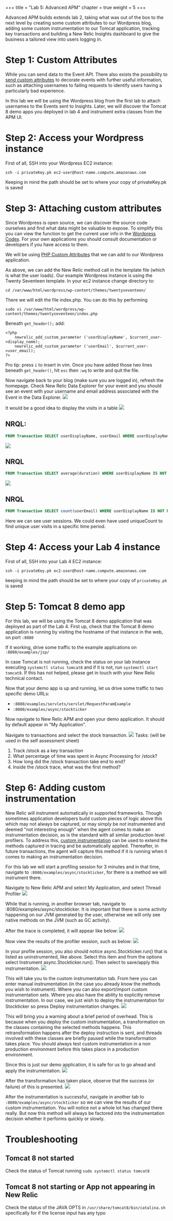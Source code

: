 +++
title = "Lab 5: Advanced APM"
chapter = true
weight = 5
+++

Advanced APM builds extends lab 2, taking what was out of the box to the next level by creating some custom attributes to our Wordpress blog, adding some custom instrumentation to our Tomcat application, tracking key transactions and building a New Relic Insights dashboard to give the business a tailored view into users logging in.

# Step 1: Custom Attributes
While you can send data to the Event API. There also exists the possibility to [send custom attributes](https://docs.newrelic.com/docs/insights/insights-data-sources/custom-data/add-custom-attributes-new-relic-apm-data) to decorate events with further useful information, such as attaching usernames to failing requests to identify users having a particularly bad experience.

In this lab we will be using the Wordpress blog from the first lab to attach usernames to the Events sent to Insights. Later, we will discover the Tomcat 8 demo apps you deployed in lab 4 and instrument extra classes from the APM UI.

# Step 2: Access your Wordpress instance
First of all, SSH into your Wordpress EC2 instance:
```
ssh -i privateKey.pk ec2-user@host-name.compute.amazonaws.com
```
Keeping in mind the path should be set to where your copy of privateKey.pk is saved

# Step 3: Attaching custom attributes
Since Wordpress is open source, we can discover the source code ourselves and find what data might be valuable to expose. To simplify this you can view the function to get the current user info in the [Wordpress Codex](https://codex.wordpress.org/Function_Reference/get_currentuserinfo#Examples). For your own applications you should consult documentation or developers if you have access to them.

We will be using [PHP Custom Attributes](https://docs.newrelic.com/docs/agents/manage-apm-agents/agent-data/collect-custom-attributes#php-att) that we can add to our Wordpress application.

As above, we can add the New Relic method call in the template file (which is what the user loads). Our example Wordpress instance is using the Twenty Seventeen template. In your ec2 instance change directory to:
```
cd /var/www/html/wordpress/wp-content/themes/twentyseventeen/
```

There we will edit the file index.php. You can do this by performing
```
sudo vi /var/www/html/wordpress/wp-content/themes/twentyseventeen/index.php
```

Beneath `get_header();` add:
```
<?php 
    newrelic_add_custom_parameter ('userDisplayName', $current_user->display_name);
    newrelic_add_custom_parameter ('userEmail', $current_user->user_email); 
?>
```
Pro tip: press `i` to insert in vim. Once you have added those two lines beneath `get_header()`, hit `esc` then `:wq` to write and quit the file.

Now navigate back to your blog (make sure you are logged in), refresh the homepage. Check New Relic Data Explorer for your event and you should see an event with your username and email address associated with the Event in the Data Explorer.
![](/images/uYBn9vb.png)

It would be a good idea to display the visits in a table
![](/images/sWrumZq.png)

## NRQL:
```sql
FROM Transaction SELECT userDisplayName, userEmail WHERE userDisplayName IS NOT NULL SINCE 1 week ago
```
![](/images/VcyoSwW.png)

## NRQL
```sql
FROM Transaction SELECT average(duration) WHERE userDisplayName IS NOT NULL SINCE 1 week ago FACET userEmail
```
![](/images/jd8fH0s.png)

## NRQL
```sql
FROM Transaction SELECT count(userEmail) WHERE userDisplayName IS NOT NULL SINCE 1 week ago FACET userEmail
```
Here we can see user sessions. We could even have used uniqueCount to find unique user visits in a specific time period.

# Step 4: Access your Lab 4 instance
First of all, SSH into your Lab 4 EC2 instance:

```
ssh -i privateKey.pk ec2-user@host-name.compute.amazonaws.com
```
keeping in mind the path should be set to where your copy of `privateKey.pk` is saved

# Step 5: Tomcat 8 demo app
For this lab, we will be using the Tomcat 8 demo application that was deployed as part of the Lab 4. First up, check that the Tomcat 8 demo application is running by visiting the hostname of that instance in the web, on port `:8080`

If it working, drive some traffic to the example applications on `:8080/examples/jsp/`

In case Tomcat is not running, check the status on your lab instance executing `systemctl status tomcat8` and if it is not, run `systemctl start tomcat8`. If this has not helped, please get in touch with your New Relic technical contact.

Now that your demo app is up and running, let us drive some traffic to two specific demo URLs:
- `:8080/examples/servlets/servlet/RequestParamExample`
- `:8080/examples/async/stockticker`

Now navigate to New Relic APM and open your demo application. It should by default appear in "My Application".

Navigate to transactions and select the stock transaction.
![](/images/BQSbslg.png)
Tasks: (will be used in the self assessment sheet)
1. Track /stock as a key transaction
2. What percentage of time was spent in Async Processing for /stock?
3. How long did the /stock transaction take end to end?
4. Inside the /stock trace, what was the first method?

# Step 6: Adding custom instrumentation
New Relic will instrument automatically in supported frameworks. Though sometimes application developers build custom pieces of logic above this which may not always be captured, or may simply be not instrumented and deemed "not interesting enough" when the agent comes to make an instrumentation decision, as is the standard with all similar production level profilers. To address this, [custom instrumentation](https://docs.newrelic.com/docs/agents/manage-apm-agents/agent-data/custom-instrumentation) can be used to extend the methods captured in tracing and be automatically applied. Thereafter, in future transactions, the agent will capture this method if it is running when it comes to making an instrumentation decision.

For this lab we will start a profiling session for 3 minutes and in that time, navigate to `:8080/examples/async/stockticker`, for there is a method we will instrument there.

Navigate to New Relic APM and select My Application, and select Thread Profiler
![](/images/PwPlVcC.png)

While that is running, in another browser tab, navigate to :8080/examples/async/stockticker. It is important that there is some activity happening on our JVM generated by the user, otherwise we will only see native methods on the JVM (such as GC activity).

After the trace is completed, it will appear like below:
![](/images/e6DnOdR.png)

Now view the results of the profiler session, such as below:
![](/images/nqesuYl.png)

In your profile session, you also should notice async.Stockticker.run() that is listed as uninstrumented, like above. Select this item and from the options select Instrument async.Stockticker.run(). Then select to save/apply this instrumentation.
![](/images/zr8bOWW.png)

This will take you to the custom instrumentation tab. From here you can enter manual instrumentation (in the case you already know the methods you wish to instrument). Where you can also export/import custom instrumentation sets. Where you also have the ability to explicitly remove instrumentation. In our case, we just wish to deploy the instrumentation for Stockticker so press Deploy instrumentation changes.
![](/images/HzVC3wY.png)

This will bring you a warning about a brief period of overhead. This is because when you deploy the custom instrumentation, a transformation on the classes containing the selected methods happens. This retransformation happens after the deploy instruction is sent, and threads involved with these classes are briefly paused while the transformation takes place. You should always test custom instrumentation in a non production environment before this takes place in a production environment.

Since this is just our demo application, it is safe for us to go ahead and apply the instrumentation.
![](/images/indmTdt.png)

After the transformation has taken place, observe that the success (or failure) of this is presented.
![](/images/HpAk8Us.png)

After the instrumentation is successful, navigate in another tab to `:8080/examples/async/stockticker` so we can view the results of our custom instrumentation. You will notice not a whole lot has changed there really. But now this method will always be factored into the instrumentation decision whether it performs quickly or slowly.

# Troubleshooting
## Tomcat 8 not started
Check the status of Tomcat running `sudo systemctl status tomcat8`

## Tomcat 8 not starting or App not appearing in New Relic
Check the status of the JAVA OPTS in `/usr/share/tomcat8/bin/catalina.sh` specifically for if the license input has any typo